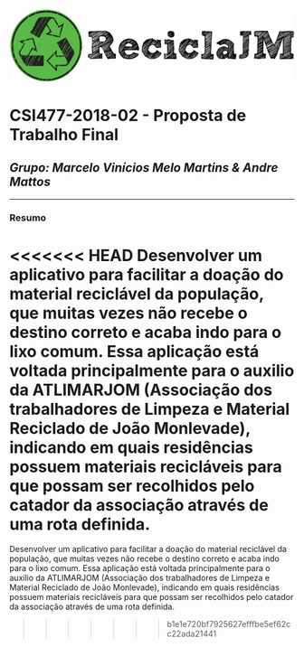 <p align="center"><img src="/public/img/reciclajm.png"></p>

# **CSI477-2018-02 - Proposta de Trabalho Final**
## *Grupo: Marcelo Vinícios Melo Martins & Andre Mattos*

--------------

<!-- Descrever um resumo sobre o trabalho. -->

### Resumo
<<<<<<< HEAD
Desenvolver um aplicativo para facilitar a doação do material reciclável da população, que muitas vezes não recebe o destino correto e acaba indo para o lixo comum. Essa aplicação está voltada principalmente para o auxilio da ATLIMARJOM (Associação dos trabalhadores de Limpeza e Material Reciclado de João Monlevade), indicando em quais residências possuem materiais recicláveis para que possam ser recolhidos pelo catador da associação através de uma rota definida.
=======
Desenvolver um aplicativo para facilitar a doação do material reciclável da população, que muitas vezes não recebe o destino correto e acaba indo para o lixo comum. Essa aplicação está voltada principalmente para o auxilio da ATLIMARJOM (Associação dos trabalhadores de Limpeza e Material Reciclado de João Monlevade), indicando em quais residências possuem materiais recicláveis para que possam ser recolhidos pelo catador da associação através de uma rota definida.
>>>>>>> b1e1e720bf7925627efffbe5ef62cc22ada21441
